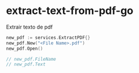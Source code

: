 # extract-text-from-pdf-go
Extrair texto de pdf

``` go
new_pdf := services.ExtractPDF{}
new_pdf.New("<File Name>.pdf")
new_pdf.Open()

// new_pdf.FileName
// new_pdf.Text
```
